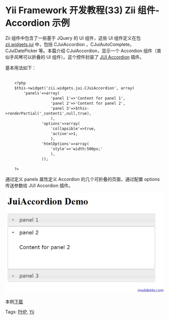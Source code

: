 # Yii Framework 开发教程(33) Zii 组件-Accordion 示例

Zii 组件中包含了一些基于 JQuery 的 UI 组件，这些 UI 组件定义在包 [zii.widgets.jui](http://www.yiiframework.com/doc/api/1.1/#zii.widgets.jui) 中，包括 CJuiAccordion ，CJuiAutoComplete，CJuiDatePicker 等。本篇介绍 CJuiAccordion，显示一个 Accordion 组件（类似手风琴可以折叠的 UI 组件）。这个控件封装了 [JUI Accordion](http://jqueryui.com/demos/accordion/) 插件。

基本用法如下：

```

    <?php
    $this->widget('zii.widgets.jui.CJuiAccordion', array(
    	'panels'=>array(
    				'panel 1'=>'Content for panel 1',
    				'panel 2'=>'Content for panel 2',
    				'panel 3'=>$this->renderPartial('_content1',null,true),
    				),
    			'options'=>array(
    				'collapsible'=>true,
    				'active'=>1,
    				),
    			'htmlOptions'=>array(
    				'style'=>'width:500px;'
    				),
    			));
    
    ?>

```

通过定义 panels 属性定义 Accordion 的几个可折叠的页面，通过配置 options 传送参数给 JUI Accordion 插件。

![picture33.1](images/33.1.jpg)

本例[下载](http://www.imobilebbs.com/download/yii/JuiAccordionDemo.zip)

Tags: [PHP](http://www.imobilebbs.com/wordpress/archives/tag/php), [Yii](http://www.imobilebbs.com/wordpress/archives/tag/yii)




    

 



